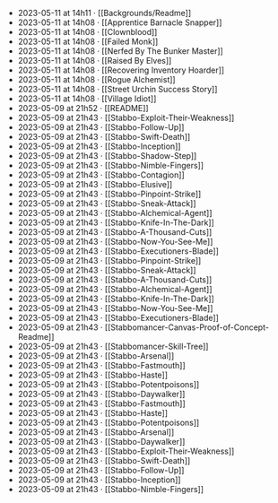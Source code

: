 - 2023-05-11 at 14h11 · [[Backgrounds/Readme]]
- 2023-05-11 at 14h08 · [[Apprentice Barnacle Snapper]]
- 2023-05-11 at 14h08 · [[Clownblood]]
- 2023-05-11 at 14h08 · [[Failed Monk]]
- 2023-05-11 at 14h08 · [[Nerfed By The Bunker Master]]
- 2023-05-11 at 14h08 · [[Raised By Elves]]
- 2023-05-11 at 14h08 · [[Recovering Inventory Hoarder]]
- 2023-05-11 at 14h08 · [[Rogue Alchemist]]
- 2023-05-11 at 14h08 · [[Street Urchin Success Story]]
- 2023-05-11 at 14h08 · [[Village Idiot]]
- 2023-05-09 at 21h52 · [[README]]
- 2023-05-09 at 21h43 · [[Stabbo-Exploit-Their-Weakness]]
- 2023-05-09 at 21h43 · [[Stabbo-Follow-Up]]
- 2023-05-09 at 21h43 · [[Stabbo-Swift-Death]]
- 2023-05-09 at 21h43 · [[Stabbo-Inception]]
- 2023-05-09 at 21h43 · [[Stabbo-Shadow-Step]]
- 2023-05-09 at 21h43 · [[Stabbo-Nimble-Fingers]]
- 2023-05-09 at 21h43 · [[Stabbo-Contagion]]
- 2023-05-09 at 21h43 · [[Stabbo-Elusive]]
- 2023-05-09 at 21h43 · [[Stabbo-Pinpoint-Strike]]
- 2023-05-09 at 21h43 · [[Stabbo-Sneak-Attack]]
- 2023-05-09 at 21h43 · [[Stabbo-Alchemical-Agent]]
- 2023-05-09 at 21h43 · [[Stabbo-Knife-In-The-Dark]]
- 2023-05-09 at 21h43 · [[Stabbo-A-Thousand-Cuts]]
- 2023-05-09 at 21h43 · [[Stabbo-Now-You-See-Me]]
- 2023-05-09 at 21h43 · [[Stabbo-Executioners-Blade]]
- 2023-05-09 at 21h43 · [[Stabbo-Pinpoint-Strike]]
- 2023-05-09 at 21h43 · [[Stabbo-Sneak-Attack]]
- 2023-05-09 at 21h43 · [[Stabbo-A-Thousand-Cuts]]
- 2023-05-09 at 21h43 · [[Stabbo-Alchemical-Agent]]
- 2023-05-09 at 21h43 · [[Stabbo-Knife-In-The-Dark]]
- 2023-05-09 at 21h43 · [[Stabbo-Now-You-See-Me]]
- 2023-05-09 at 21h43 · [[Stabbo-Executioners-Blade]]
- 2023-05-09 at 21h43 · [[Stabbomancer-Canvas-Proof-of-Concept-Readme]]
- 2023-05-09 at 21h43 · [[Stabbomancer-Skill-Tree]]
- 2023-05-09 at 21h43 · [[Stabbo-Arsenal]]
- 2023-05-09 at 21h43 · [[Stabbo-Fastmouth]]
- 2023-05-09 at 21h43 · [[Stabbo-Haste]]
- 2023-05-09 at 21h43 · [[Stabbo-Potentpoisons]]
- 2023-05-09 at 21h43 · [[Stabbo-Daywalker]]
- 2023-05-09 at 21h43 · [[Stabbo-Fastmouth]]
- 2023-05-09 at 21h43 · [[Stabbo-Haste]]
- 2023-05-09 at 21h43 · [[Stabbo-Potentpoisons]]
- 2023-05-09 at 21h43 · [[Stabbo-Arsenal]]
- 2023-05-09 at 21h43 · [[Stabbo-Daywalker]]
- 2023-05-09 at 21h43 · [[Stabbo-Exploit-Their-Weakness]]
- 2023-05-09 at 21h43 · [[Stabbo-Swift-Death]]
- 2023-05-09 at 21h43 · [[Stabbo-Follow-Up]]
- 2023-05-09 at 21h43 · [[Stabbo-Inception]]
- 2023-05-09 at 21h43 · [[Stabbo-Nimble-Fingers]]
